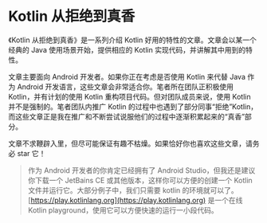 # Kotlin 从拒绝到真香

《Kotlin 从拒绝到真香》是一系列介绍 Kotlin 好用的特性的文章。文章会以某一个经典的 Java 使用场景开始，提供相应的 Kotlin 实现代码，并讲解其中用到的特性。

文章主要面向 Android 开发者。如果你正在考虑是否使用 Kotlin 来代替 Java 作为 Android 开发语言，这些文章会非常适合你。笔者所在团队正积极使用 Kotlin，并有计划的使用 Kotlin 重构项目代码。但对团队成员来说，使用 Kotlin 并不是强制的。笔者团队内推广 Kotlin 的过程中也遇到了部分同事“拒绝”Kotlin，而这些文章正是我在推广和不断尝试说服他们的过程中逐渐积累起来的“真香”部分。

文章不求鞭辟入里，但尽可能保证有趣不枯燥。如果恰好你也喜欢这些文章，请务必 star 它！

> 作为 Android 开发者的你肯定已经拥有了 Android Studio，但我还是建议你下载一个 JetBains CE 或其他版本，这样你可以方便的创建一个 Kotlin 文件并运行它。大部分例子中，我们只需要 kotlin 的环境就可以了。
> [https://play.kotlinlang.org](https://play.kotlinlang.org) 是一个在线 Kotlin playground，使用它可以方便快速的运行一小段代码。

